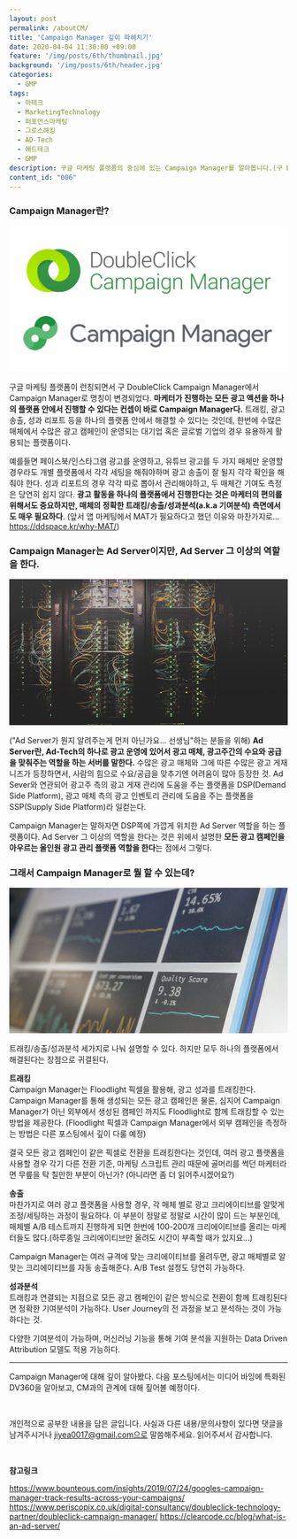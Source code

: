 ```yaml
---
layout: post
permalink: /aboutCM/
title: 'Campaign Manager 깊이 파헤치기'
date: 2020-04-04 11:30:00 +09:00
feature: '/img/posts/6th/thumbnail.jpg'
background: '/img/posts/6th/header.jpg'
categories:
  - GMP
tags:
  - 마테크
  - MarketingTechnology
  - 퍼포먼스마케팅
  - 그로스해킹
  - AD-Tech
  - 애드테크
  - GMP
description: 구글 마케팅 플랫폼의 중심에 있는 Campaign Manager를 알아봅니다.(구 DoubleClick Campaign Manager)
content_id: "006"
---
```


### Campaign Manager란?

![cm 로고 이미지](/img/posts/6th/cm.jpg)

구글 마케팅 플랫폼이 런칭되면서 구 DoubleClick Campaign Manager에서 Campaign Manager로 명칭이 변경되었다. **마케터가 진행하는 모든 광고 액션을 하나의 플랫폼 안에서 진행할 수 있다는 컨셉이 바로 Campaign Manager다.** 트래킹, 광고 송출, 성과 리포트 등을 하나의 플랫폼 안에서 해결할 수 있다는 것인데, 한번에 수많은 매체에서 수많은 광고 캠페인이 운영되는 대기업 혹은 글로벌 기업의 경우 유용하게 활용되는 플랫폼이다.  



예를들면 페이스북/인스타그램 광고를 운영하고, 유튜브 광고를 두 가지 매체만 운영할 경우라도 개별 플랫폼에서 각각 세팅을 해줘야하며 광고 송출이 잘 될지 각각 확인을 해줘야 한다. 성과 리포트의 경우 각각 따로 뽑아서 관리해야하고, 두 매체간 기여도 측정은 당연히 쉽지 않다. **광고 활동을 하나의 플랫폼에서 진행한다는 것은 마케터의 편의를 위해서도 중요하지만, 매체의 정확한 트래킹/송출/성과분석(a.k.a 기여분석) 측면에서도 매우 필요하다**. (앞서 앱 마케팅에서 MAT가 필요하다고 했던 이유와 마찬가지로... <https://ddspace.kr/why-MAT/>)

### Campaign Manager는 Ad Server이지만, Ad Server 그 이상의 역할을 한다.

![서버 이미지](/img/posts/6th/sever.jpg)

("Ad Server가 뭔지 알려주는게 먼저 아닌가요... 선생님"하는 분들을 위해) **Ad Server란, Ad-Tech의 하나로 광고 운영에 있어서 광고 매체, 광고주간의 수요와 공급을 맞춰주는 역할을 하는 서버를 말한다.** 수많은 광고 매체와 그에 따른 수많은 광고 게재 니즈가 등장하면서, 사람의 힘으로 수요/공급을 맞추기엔 어려움이 많아 등장한 것. Ad Sever와 연관되어 광고주 측의 광고 게재 관리에 도움을 주는 플랫폼을 DSP(Demand Side Platform), 광고 매체 측의 광고 인벤토리 관리에 도움을 주는 플랫폼을 SSP(Supply Side Platform)라 일컫는다.

Campaign Manager는 말하자면 DSP쪽에 가깝게 위치한 Ad Server 역할을 하는 플랫폼이다. Ad Server 그 이상의 역할을 한다는 것은 위에서 설명한 **모든 광고 캠페인을 아우르는 올인원 광고 관리 플랫폼 역할을 한다**는 점에서 그렇다.

### 그래서 Campaign Manager로 뭘 할 수 있는데?

![분석 화면 이미지](/img/posts/6th/analysis.jpg)

트래킹/송출/성과분석 세가지로 나눠 설명할 수 있다. 하지만 모두 하나의 플랫폼에서 해결된다는 장점으로 귀결된다.

**트래킹**<br> Campaign Manager는 Floodlight 픽셀을 활용해, 광고 성과를 트래킹한다. Campaign Manager를 통해 생성되는 모든 광고 캠페인은 물론, 심지어 Campaign Manager가 아닌 외부에서 생성된 캠페인 까지도 Floodlight로 함께 트래킹할 수 있는 방법을 제공한다. (Floodlight 픽셀과 Campaign Manager에서 외부 캠페인을 측정하는 방법은 다른 포스팅에서 깊이 다룰 예정)

결국 모든 광고 캠페인이 같은 픽셀로 전환을 트래킹한다는 것인데, 여러 광고 플랫폼을 사용할 경우 각기 다른 전환 기준, 마케팅 스크립트 관리 때문에 골머리를 썩던 마케터라면 무릎을 탁 칠만한 부분이 아닌가? (아니라면 좀 더 읽어주시겠어요?)

**송출**<br>마찬가지로 여러 광고 플랫폼을 사용할 경우, 각 매체 별로 광고 크리에이티브를 알맞게 조정/세팅하는 과정이 필요하다. 이 부분이 정말로 정말로 시간이 많이 드는 부분인데, 매체별 A/B 테스트까지 진행하게 되면 한번에 100-200개 크리에이티브를 올리는 마케터들도 많다.(하루종일 크리에이티브만 올려도 시간이 부족할 때가 있지요...)

Campaign Manager는 여러 규격에 맞는 크리에이티브를 올려두면, 광고 매체별로 알맞는 크리에이티브를 자동 송출해준다. A/B Test 설정도 당연히 가능하다.

**성과분석**<br>트래킹과 연결되는 지점으로 모든 광고 캠페인이 같은 방식으로 전환이 함께 트래킹된다면 정확한 기여분석이 가능하다. User Journey의 전 과정을 보고 분석하는 것이 가능하다는 것.

다양한 기여분석이 가능하며, 머신러닝 기능을 통해 기여 분석을 지원하는 Data Driven Attribution 모델도 적용 가능하다.

---

Campaign Manager에 대해 깊이 알아봤다. 다음 포스팅에서는 미디어 바잉에 특화된 DV360을 알아보고, CM과의 관계에 대해 짚어볼 예정이다.

<br>

개인적으로 공부한 내용을 담은 글입니다. 사실과 다른 내용/문의사항이 있다면 댓글을 남겨주시거나 jiyea0017@gmail.com으로 말씀해주세요. 읽어주셔서 감사합니다.

<br>

**참고링크**<br>

<https://www.bounteous.com/insights/2019/07/24/googles-campaign-manager-track-results-across-your-campaigns/>
<https://www.periscopix.co.uk/digital-consultancy/doubleclick-technology-partner/doubleclick-campaign-manager/>
<https://clearcode.cc/blog/what-is-an-ad-server/>
